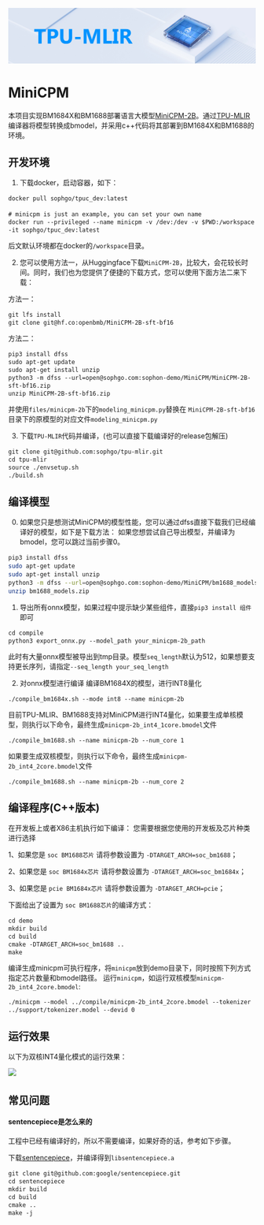 ![](./assets/sophgo_chip.png)

# MiniCPM

本项目实现BM1684X和BM1688部署语言大模型[MiniCPM-2B](https://huggingface.co/openbmb/MiniCPM-2B-sft-bf16)。通过[TPU-MLIR](https://github.com/sophgo/tpu-mlir)编译器将模型转换成bmodel，并采用c++代码将其部署到BM1684X和BM1688的环境。


## 开发环境

1. 下载docker，启动容器，如下：

``` shell
docker pull sophgo/tpuc_dev:latest

# minicpm is just an example, you can set your own name
docker run --privileged --name minicpm -v /dev:/dev -v $PWD:/workspace -it sophgo/tpuc_dev:latest
```
后文默认环境都在docker的`/workspace`目录。


2. 您可以使用方法一，从Huggingface下载`MiniCPM-2B`，比较大，会花较长时间。同时，我们也为您提供了便捷的下载方式，您可以使用下面方法二来下载：

方法一：
``` shell
git lfs install
git clone git@hf.co:openbmb/MiniCPM-2B-sft-bf16
```

方法二：
``` shell
pip3 install dfss
sudo apt-get update
sudo apt-get install unzip
python3 -m dfss --url=open@sophgo.com:sophon-demo/MiniCPM/MiniCPM-2B-sft-bf16.zip
unzip MiniCPM-2B-sft-bf16.zip
```

并使用`files/minicpm-2b`下的`modeling_minicpm.py`替换在 `MiniCPM-2B-sft-bf16` 目录下的原模型的对应文件`modeling_minicpm.py`

3. 下载`TPU-MLIR`代码并编译，(也可以直接下载编译好的release包解压)

``` shell
git clone git@github.com:sophgo/tpu-mlir.git
cd tpu-mlir
source ./envsetup.sh
./build.sh
```

## 编译模型
0. 如果您只是想测试MiniCPM的模型性能，您可以通过dfss直接下载我们已经编译好的模型，如下是下载方法：
如果您想尝试自己导出模型，并编译为bmodel，您可以跳过当前步骤0。
```bash
pip3 install dfss
sudo apt-get update
sudo apt-get install unzip
python3 -m dfss --url=open@sophgo.com:sophon-demo/MiniCPM/bm1688_models.zip
unzip bm1688_models.zip
```

1. 导出所有onnx模型，如果过程中提示缺少某些组件，直接`pip3 install 组件`即可

``` shell
cd compile
python3 export_onnx.py --model_path your_minicpm-2b_path
```
此时有大量onnx模型被导出到tmp目录。模型`seq_length`默认为512，如果想要支持更长序列，请指定`--seq_length your_seq_length`

2. 对onnx模型进行编译
编译BM1684X的模型，进行INT8量化
```shell
./compile_bm1684x.sh --mode int8 --name minicpm-2b
```

目前TPU-MLIR、BM1688支持对MiniCPM进行INT4量化，如果要生成单核模型，则执行以下命令，最终生成`minicpm-2b_int4_1core.bmodel`文件

```shell
./compile_bm1688.sh --name minicpm-2b --num_core 1 
```

如果要生成双核模型，则执行以下命令，最终生成`minicpm-2b_int4_2core.bmodel`文件

```shell
./compile_bm1688.sh --name minicpm-2b --num_core 2 
```

## 编译程序(C++版本)

在开发板上或者X86主机执行如下编译：
您需要根据您使用的开发板及芯片种类进行选择

1、如果您是 `soc BM1688芯片` 请将参数设置为 `-DTARGET_ARCH=soc_bm1688`；

2、如果您是 `soc BM1684x芯片` 请将参数设置为 `-DTARGET_ARCH=soc_bm1684x`；

3、如果您是 `pcie BM1684x芯片` 请将参数设置为 `-DTARGET_ARCH=pcie`；

下面给出了设置为 `soc BM1688芯片`的编译方式：
```shell
cd demo
mkdir build
cd build
cmake -DTARGET_ARCH=soc_bm1688 ..
make
```

编译生成minicpm可执行程序，将`minicpm`放到demo目录下，同时按照下列方式指定芯片数量和bmodel路径。
运行`minicpm`，如运行双核模型`minicpm-2b_int4_2core.bmodel`:
```shell
./minicpm --model ../compile/minicpm-2b_int4_2core.bmodel --tokenizer ../support/tokenizer.model --devid 0
```

## 运行效果

以下为双核INT4量化模式的运行效果：

![](../../assets/minicpm.png)


## 常见问题

#### sentencepiece是怎么来的

工程中已经有编译好的，所以不需要编译，如果好奇的话，参考如下步骤。

下载[sentencepiece](https://github.com/google/sentencepiece)，并编译得到`libsentencepiece.a`

```shell
git clone git@github.com:google/sentencepiece.git
cd sentencepiece
mkdir build
cd build
cmake ..
make -j
```